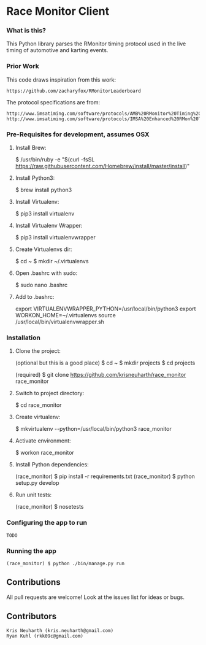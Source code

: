 # Race Monitor Client

### What is this?

This Python library parses the RMonitor timing protocol used in the live timing of automotive and karting events.


### Prior Work

This code draws inspiration from this work:

    https://github.com/zacharyfox/RMonitorLeaderboard
    
The protocol specifications are from:

    http://www.imsatiming.com/software/protocols/AMB%20RMonitor%20Timing%20Protocol.pdf
    http://www.imsatiming.com/software/protocols/IMSA%20Enhanced%20RMon%20Timing%20Protocol%20v1.03.pdf
    

### Pre-Requisites for development, assumes OSX

1) Install Brew:

	$ /usr/bin/ruby -e "$(curl -fsSL https://raw.githubusercontent.com/Homebrew/install/master/install)"

2) Install Python3:

	$ brew install python3

3) Install Virtualenv:

	$ pip3 install virtualenv

4) Install Virtualenv Wrapper:

	$ pip3 install virtualenvwrapper

5) Create Virtualenvs dir:

    $ cd ~
	$ mkdir ~/.virtualenvs

6) Open .bashrc with sudo:

	$ sudo nano .bashrc

7) Add to .bashrc:

	export VIRTUALENVWRAPPER_PYTHON=/usr/local/bin/python3
	export WORKON_HOME=~/.virtualenvs
	source /usr/local/bin/virtualenvwrapper.sh


### Installation

1) Clone the project:

    (optional but this is a good place)
    $ cd ~
    $ mkdir projects
    $ cd projects

    (required)
	$ git clone https://github.com/krisneuharth/race_monitor race_monitor

2) Switch to project directory:

	$ cd race_monitor

3) Create virtualenv:

	$ mkvirtualenv --python=/usr/local/bin/python3 race_monitor

4) Activate environment:

	$ workon race_monitor

5) Install Python dependencies:

	(race_monitor) $ pip install -r requirements.txt
	(race_monitor) $ python setup.py develop

6) Run unit tests:

    (race_monitor) $ nosetests
    

### Configuring the app to run

    TODO
    
    
### Running the app

    (race_monitor) $ python ./bin/manage.py run


## Contributions

All pull requests are welcome! Look at the issues list for ideas or bugs.


## Contributors

    Kris Neuharth (kris.neuharth@gmail.com)
    Ryan Kuhl (rkk09c@gmail.com)
